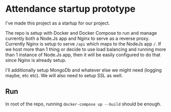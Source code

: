 # Attendance startup prototype

I've made this project as a startup for our project.

The repo is setup with Docker and Docker Compose to run and manage currently both a Node.Js app and Nginx to serve as a reverse proxy. Currently Nginx is setup to serve `/api` which maps to the NodeJs app `/`. If we host more than 1 thing or decide to use load balancing and running more than 1 instance of Node.Js app, then it will be easily configured to do that since Nginx is already setup.

I'll additionally setup MongoDb and whatever else we might need (logging maybe, etc etc). We will also need to setup SSL as well.

## Run

In root of the repo, running `docker-compose up --build` should be enough.
